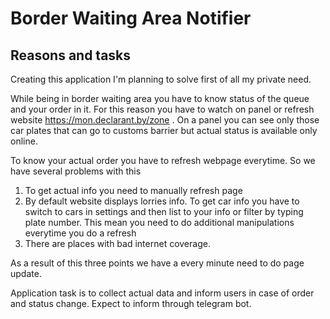 # Border Waiting Area Notifier

## Reasons and tasks
Creating this application I'm planning to solve first of all my private need.

While being in border waiting area you have to know status of the queue and your order in it. For this reason you have to watch on panel or refresh website https://mon.declarant.by/zone . On a panel you can see only those car plates that can go to customs barrier but actual status is available only online.

To know your actual order you have to refresh webpage everytime. So we have several problems with this
1. To get actual info you need to manually refresh page
2. By default website displays lorries info. To get car info you have to switch to cars in settings and then list to your info or filter by typing plate number. This mean you need to do additional manipulations everytime you do a refresh
3. There are places with bad internet coverage.

As a result of this three points we have a every minute need to do page update.

Application task is to collect actual data and inform users in case of order and status change. Expect to inform through telegram bot.
